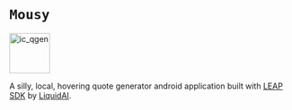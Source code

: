 # `Mousy`

<img width="72" height="72" alt="ic_qgen" src="https://github.com/user-attachments/assets/9fae35ca-14ce-4ebf-bb03-9e3afdbfd645" />

A silly, local, hovering quote generator android application built with [LEAP SDK](https://leap.liquid.ai/) by [LiquidAI](https://www.liquid.ai/).
